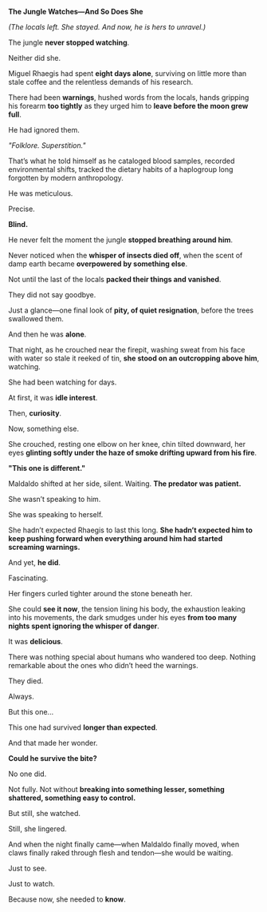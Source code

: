 **The Jungle Watches—And So Does She**

_(The locals left. She stayed. And now, he is hers to unravel.)_

The jungle **never stopped watching**.

Neither did she.

Miguel Rhaegis had spent **eight days alone**, surviving on little more than stale coffee and the relentless demands of his research.

There had been **warnings**, hushed words from the locals, hands gripping his forearm **too tightly** as they urged him to **leave before the moon grew full**.

He had ignored them.

_"Folklore. Superstition."_

That’s what he told himself as he cataloged blood samples, recorded environmental shifts, tracked the dietary habits of a haplogroup long forgotten by modern anthropology.

He was meticulous.

Precise.

**Blind.**

He never felt the moment the jungle **stopped breathing around him**.

Never noticed when the **whisper of insects died off**, when the scent of damp earth became **overpowered by something else**.

Not until the last of the locals **packed their things and vanished**.

They did not say goodbye.

Just a glance—one final look of **pity, of quiet resignation**, before the trees swallowed them.

And then he was **alone**.

That night, as he crouched near the firepit, washing sweat from his face with water so stale it reeked of tin, **she stood on an outcropping above him**, watching.

She had been watching for days.

At first, it was **idle interest**.

Then, **curiosity**.

Now, something else.

She crouched, resting one elbow on her knee, chin tilted downward, her eyes **glinting softly under the haze of smoke drifting upward from his fire**.

**"This one is different."**

Maldaldo shifted at her side, silent. Waiting. **The predator was patient.**

She wasn’t speaking to him.

She was speaking to herself.

She hadn’t expected Rhaegis to last this long. **She hadn’t expected him to keep pushing forward when everything around him had started screaming warnings.**

And yet, **he did**.

Fascinating.

Her fingers curled tighter around the stone beneath her.

She could **see it now**, the tension lining his body, the exhaustion leaking into his movements, the dark smudges under his eyes **from too many nights spent ignoring the whisper of danger**.

It was **delicious**.

There was nothing special about humans who wandered too deep. Nothing remarkable about the ones who didn’t heed the warnings.

They died.

Always.

But this one...

This one had survived **longer than expected**.

And that made her wonder.

**Could he survive the bite?**

No one did.

Not fully. Not without **breaking into something lesser, something shattered, something easy to control.**

But still, she watched.

Still, she lingered.

And when the night finally came—when Maldaldo finally moved, when claws finally raked through flesh and tendon—she would be waiting.

Just to see.

Just to watch.

Because now, she needed to **know**.